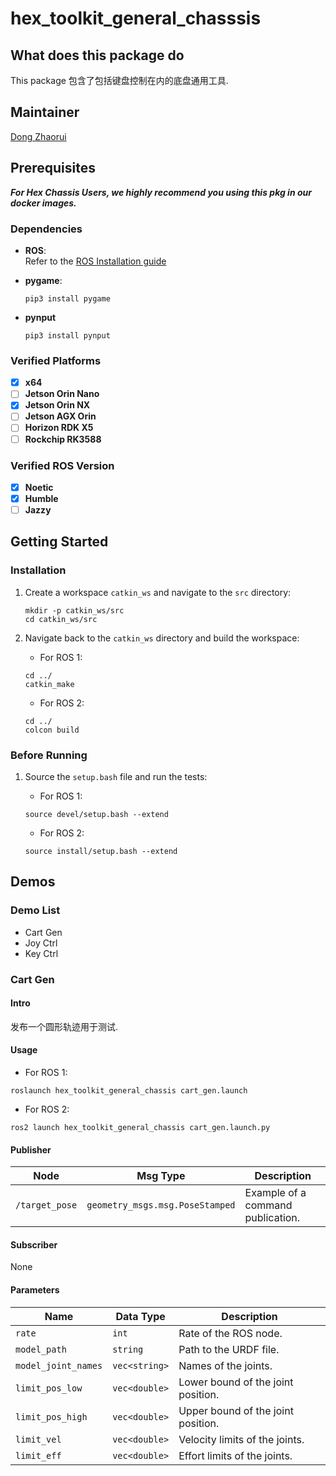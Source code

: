 # hex_toolkit_general_chasssis

## What does this package do

This package 包含了包括键盘控制在内的底盘通用工具.

## Maintainer

[Dong Zhaorui](mailto:847235539@qq.com)

## Prerequisites

***For Hex Chassis Users, we highly recommend you using this pkg in our docker images.***

### Dependencies

* **ROS**:  
   Refer to the [ROS Installation guide](http://wiki.ros.org/ROS/Installation)

* **pygame**:

   ```shell
   pip3 install pygame
   ```
  
* **pynput**

   ```shell
   pip3 install pynput
   ```

### Verified Platforms

* [x] **x64**
* [ ] **Jetson Orin Nano**
* [x] **Jetson Orin NX**
* [ ] **Jetson AGX Orin**
* [ ] **Horizon RDK X5**
* [ ] **Rockchip RK3588**

### Verified ROS Version

* [x] **Noetic**
* [x] **Humble**
* [ ] **Jazzy**

## Getting Started

### Installation

1. Create a workspace `catkin_ws` and navigate to the `src` directory:

   ```shell
   mkdir -p catkin_ws/src
   cd catkin_ws/src
   ```

2. Navigate back to the `catkin_ws` directory and build the workspace:

   * For ROS 1:

   ```shell
   cd ../
   catkin_make
   ```

   * For ROS 2:

   ```shell
   cd ../
   colcon build
   ```

### Before Running

1. Source the `setup.bash` file and run the tests:

   * For ROS 1:

   ```shell
   source devel/setup.bash --extend
   ```

   * For ROS 2:

   ```shell
   source install/setup.bash --extend
   ```

## Demos

### Demo List

* Cart Gen
* Joy Ctrl
* Key Ctrl

### Cart Gen

#### Intro

发布一个圆形轨迹用于测试.

#### Usage

* For ROS 1:

```shell
roslaunch hex_toolkit_general_chassis cart_gen.launch
```

* For ROS 2:

```shell
ros2 launch hex_toolkit_general_chassis cart_gen.launch.py
```

#### Publisher

| Node           | Msg Type                        | Description                       |
| -------------- | ------------------------------- | --------------------------------- |
| `/target_pose` | `geometry_msgs.msg.PoseStamped` | Example of a command publication. |

#### Subscriber

None

#### Parameters

| Name                | Data Type     | Description                        |
| ------------------- | ------------- | ---------------------------------- |
| `rate`              | `int`         | Rate of the ROS node.              |
| `model_path`        | `string`      | Path to the URDF file.             |
| `model_joint_names` | `vec<string>` | Names of the joints.               |
| `limit_pos_low`     | `vec<double>` | Lower bound of the joint position. |
| `limit_pos_high`    | `vec<double>` | Upper bound of the joint position. |
| `limit_vel`         | `vec<double>` | Velocity limits of the joints.     |
| `limit_eff`         | `vec<double>` | Effort limits of the joints.       |